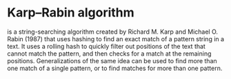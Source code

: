 # Karp–Rabin algorithm 
is a string-searching algorithm created by Richard M. Karp and Michael O. Rabin (1987) that uses hashing to find an exact match of a pattern string in a text. It uses a rolling hash to quickly filter out positions of the text that cannot match the pattern, and then checks for a match at the remaining positions. Generalizations of the same idea can be used to find more than one match of a single pattern, or to find matches for more than one pattern.
